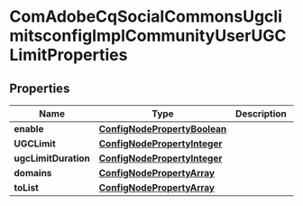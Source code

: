 
# ComAdobeCqSocialCommonsUgclimitsconfigImplCommunityUserUGCLimitProperties

## Properties
Name | Type | Description | Notes
------------ | ------------- | ------------- | -------------
**enable** | [**ConfigNodePropertyBoolean**](ConfigNodePropertyBoolean.md) |  |  [optional]
**UGCLimit** | [**ConfigNodePropertyInteger**](ConfigNodePropertyInteger.md) |  |  [optional]
**ugcLimitDuration** | [**ConfigNodePropertyInteger**](ConfigNodePropertyInteger.md) |  |  [optional]
**domains** | [**ConfigNodePropertyArray**](ConfigNodePropertyArray.md) |  |  [optional]
**toList** | [**ConfigNodePropertyArray**](ConfigNodePropertyArray.md) |  |  [optional]



